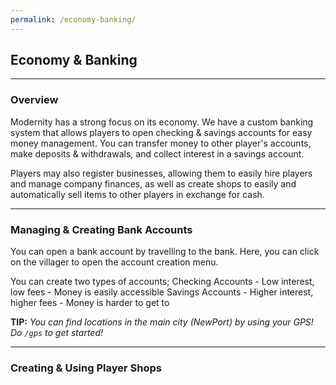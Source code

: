 ```yaml
---
permalink: /economy-banking/
---
```

## Economy & Banking

___
### Overview

Modernity has a strong focus on its economy. We have a custom banking system that allows players to open checking & savings accounts for easy money management. You can transfer money to other player's accounts, make deposits & withdrawals, and collect interest in a savings account.

Players may also register businesses, allowing them to easily hire players and manage company finances, as well as create shops to easily and automatically sell items to other players in exchange for cash.

___
### Managing & Creating Bank Accounts

You can open a bank account by travelling to the bank. Here, you can click on the villager to open the account creation menu.

You can create two types of accounts;
    Checking Accounts
    - Low interest, low fees
    - Money is easily accessible
    Savings Accounts
    - Higher interest, higher fees
    - Money is harder to get to

**TIP:** *You can find locations in the main city (NewPort) by using your GPS! Do `/gps` to get started!*

___
### Creating & Using Player Shops

